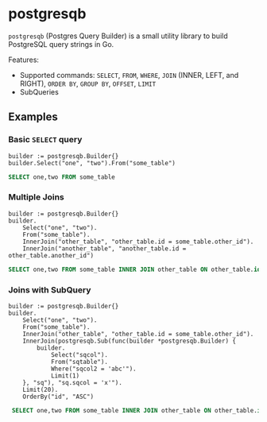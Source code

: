 # postgresqb

`postgresqb` (Postgres Query Builder) is a small utility library to build PostgreSQL query strings in Go.

Features:

- Supported commands: `SELECT`, `FROM`, `WHERE`, `JOIN` (INNER, LEFT, and RIGHT), `ORDER BY`, `GROUP BY`, `OFFSET`, `LIMIT`
- SubQueries

## Examples

### Basic `SELECT` query

```golang
builder := postgresqb.Builder{}
builder.Select("one", "two").From("some_table")
```

```sql
SELECT one,two FROM some_table
```

### Multiple Joins

```golang
builder := postgresqb.Builder{}
builder.
    Select("one", "two").
    From("some_table").
    InnerJoin("other_table", "other_table.id = some_table.other_id").
	InnerJoin("another_table", "another_table.id = other_table.another_id")
```

```sql
SELECT one,two FROM some_table INNER JOIN other_table ON other_table.id = some_table.other_id INNER JOIN another_table ON another_table.id = other_table.another_id 
```

### Joins with SubQuery

```golang
builder := postgresqb.Builder{}
builder.
    Select("one", "two").
    From("some_table").
    InnerJoin("other_table", "other_table.id = some_table.other_id").
    InnerJoin(postgresqb.Sub(func(builder *postgresqb.Builder) {
        builder.
            Select("sqcol").
            From("sqtable").
            Where("sqcol2 = 'abc'").
            Limit(1)
    }, "sq"), "sq.sqcol = 'x'").
    Limit(20).
    OrderBy("id", "ASC")
```

```sql
 SELECT one,two FROM some_table INNER JOIN other_table ON other_table.id = some_table.other_id INNER JOIN ( SELECT sqcol FROM sqtable WHERE sqcol2 = 'abc' LIMIT 1 ) AS sq ON sq.sqcol = 'x' ORDER BY id ASC LIMIT 20  
```